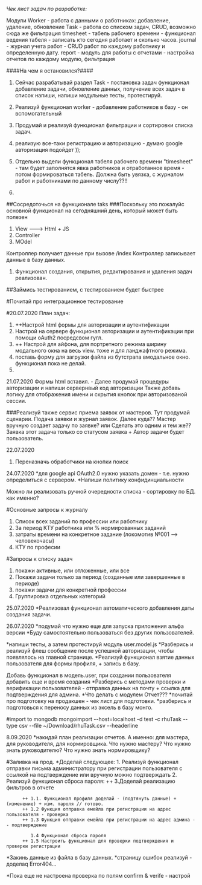 *Чек лист задач по разработке:*


Модули 
    Worker - работа с данными о работниках: добавление, удаление, обновление
    Task - работа со списком задач, CRUD, возможно сюда же фильтрация
    timesheet - табель рабочего времени - функционал ведения табеля - записать кто сегодня работает и сколько часов.
    journal - журнал учета работ - CRUD работ по каждому работнику и определенную дату.
    report - модуль для работы с отчетами - настройка отчетов по каждому модулю, фильтрация




####На чем я остановился?####

1. Сейчас разрабатывай раздел Task - постановка задач
    функционал добавление задачи, обновление данных, получение всех задач в список
     напиши, напиши модульные тесты, протестируй.

3. Реализуй функционал worker - добавление работников в базу - он вспомогательный

2. Продумай и реализуй функционал фильтрации и сортировки списка задач.

4. реализую все-таки регистрацию и авторизацию  - думаю google авторизация подойдет ));

5. Отдельно выдели функционал табеля рабочего времени "timesheet" - там будет заполнятся явка работников и отработанное время - потом формироваться табель. Должна быть увязка, с журналом работ и работниками по данному числу??!!

6. 

##Сосредоточься на функционале taks
###Поскольку это пожалуйс основной функционал на сегодняшний день, который может быть полезен


1. View  ---> Html + JS
2. Controller
3. MOdel


Контроллер получает данные при вызове /index
Контроллер записывает данные в базу данных.


1. Функционал создания, открытия, редактирования и удаления задач реализован.

##Займись тестированием, с тестированием будет быстрее

#Почитай про интеграционное тестирование

#20.07.2020 План задач:

1. ++Настрой html формы для авторизации и аутентификации 
2. Настрой на сервере функционал авторизации и аутентификации при помощи oAuth2 посредсвом гугл.
3. ++ Настрой для айфона, для портретного режима ширину модального окна на весь view. тоже и для ланджафтного режима.
4. поставь форму для загрузки файла из бутстрапа  вмодальное окно. функционал пока не делай.
5. 

21.07.2020
Формы html вставил. - Далее продумай процедуры авторизации и напиши сервернвый код авторизации
Также добавь логику для отображения имени и скрытия кнопок при авторизованой сессии.


###Реализуй также сервис приема заявок от мастеров. 
    Тут продумай сценарии. Подача заявки и журнал заявок. Далее куда?? Мастер вручную создает задачу по заявке? или Сделать это одним и тем же??
    Заявка этот задача только со статусом заявка + Автор задачи будет пользователь.




22.07.2020
1. Переназначь обработчики на кнопки поиск


24.07.2020
*для google api OAuth2.0 нужно указать домен - т.е. нужно определиться с сервером.
*Напиши политику конфидинциальности

Можно ли реализовать ручной очередности списка - сортировку по БД. как именно?

#Основные запросы к журналу
1. Список всех заданий по профессии или работнику
2. За период КТУ работника или %  нормированных заданий
3. затраты времени на конкретное задание (локомотив №001 --> человекочасы)
4. КТУ по професии


#Запросы к списку задач
1. покажи активные, или отложенные, или все
2. Покажи задачи только за период (созданные или завершенные в периоде)
3. покажи задачи для конкретной профессии
4. Группировка отдельных категорий


25.07.2020
*Реализовал функционал автоматического добавления даты создания задачи.


26.07.2020
*подумай что нужно еще для запуска приложения альфа версии
    *Буду самостоятельно пользоваться без других пользователей.

*напиши тесты, а затем протестируй модуль user.model.js
*Разберись и реализуй флеш сообщение после успешной авторизации, чтобы появлялось на главной странице. 
*Реализуй функционал взятие данных пользователя для формы профиля, + запись в базу.

Добавь функционал в модель.user, при создании пользователя добавить еще и время создания
*Разберись с методами проверки и верификации пользователей - отправка данных на почту + ссылка для подтверждения для админа.
*Что делать с модулем Отчет???
*почитай про подготовку на продакшен - чек лист для подготовки.
*разберись и подготовься к переносу данных из эксель в базу монго.

#import to mongodb
mongoimport --host=localhost -d test -c rhuTask --type csv --file ~/Download/rhuTask.csv --headerline


8.09.2020
*накидай план реализации отчетов. А именно: для мастера, для руководителя, для нормировщика.
    Что нужно мастеру?
    Что нужно знать руководителю?
    Что нужно знать нормировщику?

#Заливка на прод.
    *Доделай следующее:
        1. Реализуй функционал отправки письма администратору при регистрации пользователя
               с ссылкой на подтверждение или вручную можно подтверждать
        2. Реализуй функционал сброса пароля:
       ++ 3.Доделай реализацию фильтров в отчете


          ++ 1.1. Функционал профиля доделай - (подтянуть данные) + (изменение) + изм. пароля // готово.
          ++ 1.2 Функция отправка емейла при регистрации на адрес пользователя - проверка
          ++ 1.3 Функция отправки емейла при регистрации на адрес админа -- подтверждение 

             1.4 Функционал сброса пароля
          ++ 1.5 Настроить функционал для проверки подтверждения и проверки регистрации

*Закинь данные из файла в базу данных.
*страницу ошибок реализуй - доделаq Error404...

*Пока еще не настроена проверка по полям confirm & verife - настрой